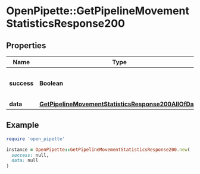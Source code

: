 # OpenPipette::GetPipelineMovementStatisticsResponse200

## Properties

| Name | Type | Description | Notes |
| ---- | ---- | ----------- | ----- |
| **success** | **Boolean** | If the response is successful or not | [optional] |
| **data** | [**GetPipelineMovementStatisticsResponse200AllOfData**](GetPipelineMovementStatisticsResponse200AllOfData.md) |  | [optional] |

## Example

```ruby
require 'open_pipette'

instance = OpenPipette::GetPipelineMovementStatisticsResponse200.new(
  success: null,
  data: null
)
```

